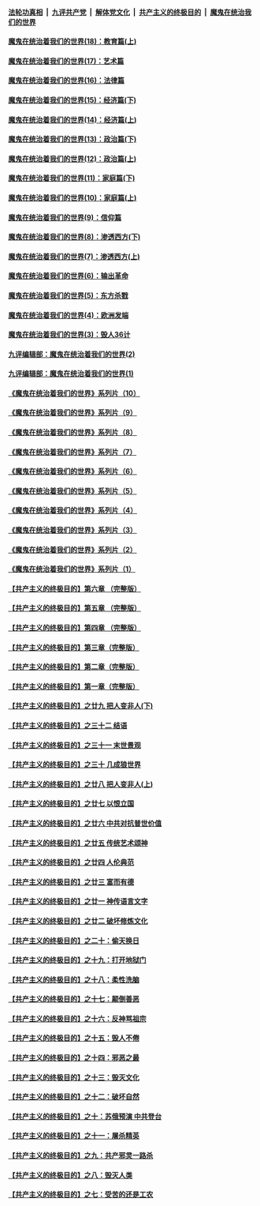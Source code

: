 

####  [法轮功真相](../../../../basic/blob/master/README.md?t=10270002) &nbsp;|&nbsp; [九评共产党](../../../../9ping.md/blob/master/README.md?t=10270002) &nbsp;|&nbsp; [解体党文化](../../../../jtdwh.md/blob/master/README.md?t=10270002)  &nbsp;|&nbsp; [共产主义的终极目的](../../../../gczydzjmd.md/blob/master/README.md?t=10270002) &nbsp;|&nbsp; [魔鬼在统治我们的世界](../../../../mgztzwmdsj.md/blob/master/README.md?t=10270002) 

#### [魔鬼在统治着我们的世界(18)：教育篇(上)](../pages/nsc422/n10526970.md?t=10270002) 

#### [魔鬼在统治着我们的世界(17)：艺术篇](../pages/nsc422/n10499093.md?t=10270002) 

#### [魔鬼在统治着我们的世界(16)：法律篇](../pages/nsc422/n10485969.md?t=10270002) 

#### [魔鬼在统治着我们的世界(15)：经济篇(下)](../pages/nsc422/n10469975.md?t=10270002) 

#### [魔鬼在统治着我们的世界(14)：经济篇(上)](../pages/nsc422/n10457370.md?t=10270002) 

#### [魔鬼在统治着我们的世界(13)：政治篇(下)](../pages/nsc422/n10448270.md?t=10270002) 

#### [魔鬼在统治着我们的世界(12)：政治篇(上)](../pages/nsc422/n10444576.md?t=10270002) 

#### [魔鬼在统治着我们的世界(11)：家庭篇(下)](../pages/nsc422/n10440961.md?t=10270002) 

#### [魔鬼在统治着我们的世界(10)：家庭篇(上)](../pages/nsc422/n10435448.md?t=10270002) 

#### [魔鬼在统治着我们的世界(9)：信仰篇](../pages/nsc422/n10432159.md?t=10270002) 

#### [魔鬼在统治着我们的世界(8)：渗透西方(下)](../pages/nsc422/n10429603.md?t=10270002) 

#### [魔鬼在统治着我们的世界(7)：渗透西方(上)](../pages/nsc422/n10426013.md?t=10270002) 

#### [魔鬼在统治着我们的世界(6)：输出革命](../pages/nsc422/n10421536.md?t=10270002) 

#### [魔鬼在统治着我们的世界(5)：东方杀戮](../pages/nsc422/n10417707.md?t=10270002) 

#### [魔鬼在统治着我们的世界(4)：欧洲发端](../pages/nsc422/n10414890.md?t=10270002) 

#### [魔鬼在统治着我们的世界(3)：毁人36计](../pages/nsc422/n10411583.md?t=10270002) 

#### [九评编辑部：魔鬼在统治着我们的世界(2)](../pages/nsc422/n10410036.md?t=10270002) 

#### [九评编辑部：魔鬼在统治着我们的世界(1)](../pages/nsc422/n10406825.md?t=10270002) 

#### [《魔鬼在统治着我们的世界》系列片（10）](../pages/nsc422/n12292670.md?t=10270002) 

#### [《魔鬼在统治着我们的世界》系列片（9）](../pages/nsc422/n12290859.md?t=10270002) 

#### [《魔鬼在统治着我们的世界》系列片（8）](../pages/nsc422/n12287445.md?t=10270002) 

#### [《魔鬼在统治着我们的世界》系列片（7）](../pages/nsc422/n12283425.md?t=10270002) 

#### [《魔鬼在统治着我们的世界》系列片（6）](../pages/nsc422/n12282314.md?t=10270002) 

#### [《魔鬼在统治着我们的世界》系列片（5）](../pages/nsc422/n12281419.md?t=10270002) 

#### [《魔鬼在统治着我们的世界》系列片（4）](../pages/nsc422/n12274024.md?t=10270002) 

#### [《魔鬼在统治着我们的世界》系列片（3）](../pages/nsc422/n12271322.md?t=10270002) 

#### [《魔鬼在统治着我们的世界》系列片（2）](../pages/nsc422/n12269049.md?t=10270002) 

#### [《魔鬼在统治着我们的世界》系列片（1）](../pages/nsc422/n12267575.md?t=10270002) 

#### [【共产主义的终极目的】第六章 （完整版）](../pages/nsc422/n11428913.md?t=10270002) 

#### [【共产主义的终极目的】第五章 （完整版）](../pages/nsc422/n11428912.md?t=10270002) 

#### [【共产主义的终极目的】第四章 （完整版）](../pages/nsc422/n11428907.md?t=10270002) 

#### [【共产主义的终极目的】第三章（完整版）](../pages/nsc422/n11428848.md?t=10270002) 

#### [【共产主义的终极目的】第二章（完整版）](../pages/nsc422/n11428831.md?t=10270002) 

#### [【共产主义的终极目的】第一章（完整版）](../pages/nsc422/n11417651.md?t=10270002) 

#### [【共产主义的终极目的】之廿九 把人变非人(下)](../pages/nsc422/n11344140.md?t=10270002) 

#### [【共产主义的终极目的】之三十二 结语](../pages/nsc422/n11360535.md?t=10270002) 

#### [【共产主义的终极目的】之三十一 末世景观](../pages/nsc422/n11351129.md?t=10270002) 

#### [【共产主义的终极目的】之三十 几成狼世界](../pages/nsc422/n11348280.md?t=10270002) 

#### [【共产主义的终极目的】之廿八 把人变非人(上)](../pages/nsc422/n11340492.md?t=10270002) 

#### [【共产主义的终极目的】之廿七 以恨立国](../pages/nsc422/n11336944.md?t=10270002) 

#### [【共产主义的终极目的】之廿六 中共对抗普世价值](../pages/nsc422/n11324785.md?t=10270002) 

#### [【共产主义的终极目的】之廿五 传统艺术颂神](../pages/nsc422/n11296396.md?t=10270002) 

#### [【共产主义的终极目的】之廿四 人伦典范](../pages/nsc422/n11296397.md?t=10270002) 

#### [【共产主义的终极目的】之廿三 富而有德](../pages/nsc422/n11283598.md?t=10270002) 

#### [【共产主义的终极目的】之廿一 神传语言文字](../pages/nsc422/n11263265.md?t=10270002) 

#### [【共产主义的终极目的】之廿二 破坏修炼文化](../pages/nsc422/n11245728.md?t=10270002) 

#### [【共产主义的终极目的】之二十：偷天换日](../pages/nsc422/n11238846.md?t=10270002) 

#### [【共产主义的终极目的】之十九：打开地狱门](../pages/nsc422/n11206376.md?t=10270002) 

#### [【共产主义的终极目的】之十八：柔性洗脑](../pages/nsc422/n11199994.md?t=10270002) 

#### [【共产主义的终极目的】之十七：颠倒善恶](../pages/nsc422/n11179782.md?t=10270002) 

#### [【共产主义的终极目的】之十六：反神骂祖宗](../pages/nsc422/n11166798.md?t=10270002) 

#### [【共产主义的终极目的】之十五：毁人不倦](../pages/nsc422/n11166792.md?t=10270002) 

#### [【共产主义的终极目的】之十四：邪恶之最](../pages/nsc422/n11150249.md?t=10270002) 

#### [【共产主义的终极目的】之十三：毁灭文化](../pages/nsc422/n11135227.md?t=10270002) 

#### [【共产主义的终极目的】之十二：破坏自然](../pages/nsc422/n11135214.md?t=10270002) 

#### [【共产主义的终极目的】之十：苏俄预演 中共登台](../pages/nsc422/n11118424.md?t=10270002) 

#### [【共产主义的终极目的】之十一：屠杀精英](../pages/nsc422/n11118442.md?t=10270002) 

#### [【共产主义的终极目的】之九：共产邪灵一路杀](../pages/nsc422/n11114139.md?t=10270002) 

#### [【共产主义的终极目的】之八：毁灭人类](../pages/nsc422/n11108503.md?t=10270002) 

#### [【共产主义的终极目的】之七：受苦的还是工农](../pages/nsc422/n11101809.md?t=10270002) 

